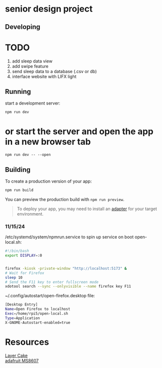 # senior design project
## Developing

# TODO
1. add sleep data view
2. add swipe feature
3. send sleep data to a database (.csv or db)
4. interface website with LIFX light 

## Running
start a development server:

```bash
npm run dev
```

# or start the server and open the app in a new browser tab
```
npm run dev -- --open
```

## Building

To create a production version of your app:

```bash
npm run build
```

You can preview the production build with `npm run preview`.

> To deploy your app, you may need to install an [adapter](https://svelte.dev/docs/kit/adapters) for your target environment.

### 11/15/24
/etc/systemd/system/npmrun.service to spin up service on boot
open-local.sh: 
``` bash
#!/bin/bash
export DISPLAY=:0 


firefox -kiosk -private-window "http://localhost:5173" &
# Wait for Firefox
sleep 10
# Send the F11 key to enter fullscreen mode
xdotool search --sync --onlyvisible --name firefox key F11

```
~/.config/autostart/open-firefox.desktop file: 
```bash
[Desktop Entry]
Name=Open Firefox to localhost
Exec=/home/rpi5/open-local.sh
Type=Application
X-GNOME-Autostart-enabled=true
```
# Resources
[Layer Cake](https://layercake.graphics/) <br>
[adafruit MS8607](https://learn.adafruit.com/adafruit-te-ms8607-pht-sensor/python-circuitpython)

